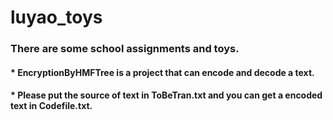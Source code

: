 # luyao_toys
### There are some school assignments and toys.  
#### *  EncryptionByHMFTree is a project that can encode and decode a text.
####  *  Please put the source of text in ToBeTran.txt and you can get a encoded text in Codefile.txt.
